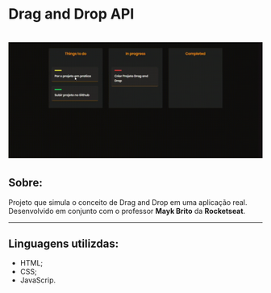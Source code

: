 <h1>
Drag and Drop API
</h1>
<h1>
<img src="public-img/apresentacao.gif">
</h1>


## Sobre:
Projeto que simula o conceito de Drag and Drop em uma aplicação real. 
Desenvolvido em conjunto com o professor **Mayk Brito** da **Rocketseat**.

---

## Linguagens utilizdas:
- HTML;
- CSS;
- JavaScrip.